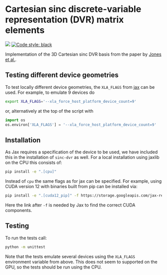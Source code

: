 # Cartesian sinc discrete-variable representation (DVR) matrix elements

![](https://github.com/HyQD/sinc-dvr/actions/workflows/python-package.yml/badge.svg)
[![Code style: black](https://img.shields.io/badge/code%20style-black-000000.svg)](https://github.com/ambv/black)

Implementation of the 3D Cartesian sinc DVR basis from the paper by [Jones et al.](https://doi.org/10.1080/00268976.2016.1176262).


## Testing different device geometries

To test locally different device geometries, the `XLA_FLAGS` from
[jax](https://jax.readthedocs.io/en/latest/jax-101/06-parallelism.html#aside-hosts-and-devices-in-jax)
can be used.
For example, to emulate 9 devices do
```bash
export XLA_FLAGS='--xla_force_host_platform_device_count=9'
```
or, alternatively at the top of the script with
```python
import os
os.environ['XLA_FLAGS'] = '--xla_force_host_platform_device_count=9'
```


## Installation

As Jax requires a specification of the device to be used, we have included this
in the installation of `sinc-dvr` as well.
For a local installation using jaxlib on the CPU this consists of:
```bash
pip install -e ".[cpu]"
```
Instead of `cpu` the same flags as for jax can be specified.
For example, using CUDA version 12 with binaries built from pip can be installed via:
```bash
pip install -e ".[cuda12_pip]" -f https://storage.googleapis.com/jax-releases/jax_cuda_releases.html
```
Here the link after `-f` is needed by Jax to find the correct CUDA components.


## Testing
To run the tests call:
```bash
python -m unittest
```
Note that the tests emulate several devices using the `XLA_FLAGS` environment
variable from above.
This does not seem to supported on the GPU, so the tests should be run using
the CPU.
